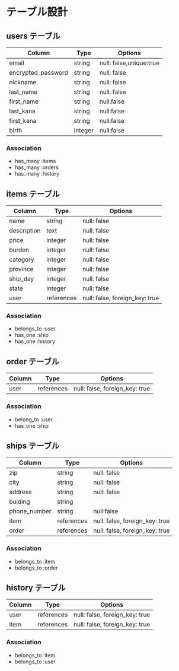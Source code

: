 # テーブル設計

## users テーブル

| Column             | Type    | Options                 |
| ------------------ | ------- | ----------------------- |
| email              | string  | null: false,unique:true |
| encrypted_password | string  | null: false             |
| nickname           | string  | null: false             |
| last_name          | string  | null: false             |
| first_name         | string  | null:false              |
| last_kana          | string  | null:false              |
| first_kana         | string  | null:false              |
| birth              | integer | null:false              |

### Association

- has_many :items
- has_many :orders
- has_many :history

## items テーブル

| Column      | Type       | Options                        |
| ----------- | ---------- | ------------------------------ |
| name        | string     | null: false                    |
| description | text       | null: false                    |
| price       | integer    | null: false                    |
| burden      | integer    | null: false                    |
| category    | integer    | null: false                    |
| province    | integer    | null: false                    |
| ship_day    | integer    | null: false                    |
| state       | integer    | null: false                    |
| user        | references | null: false, foreign_key: true |

### Association

- belongs_to :user
- has_one :ship
- has_one :history

## order テーブル

| Column      | Type       | Options                        |
| ----------- | ---------- | ------------------------------ |
| user        | references | null: false, foreign_key: true |

### Association

- belong_to :user
- has_one :ship

## ships テーブル

| Column        | Type       | Options                        |
| ------------- | ---------- | ------------------------------ |
| zip           | string     | null: false                    |
| city          | string     | null: false                    |
| address       | string     | null: false                    |
| buiding       | string     |                                |
| phone_number  | string     | null:false                     |
| item          | references | null: false, foreign_key: true |
| order         | references | null: false, foreign_key: true |

### Association

- belongs_to :item
- belongs_to :order

## history テーブル

| Column        | Type       | Options                        |
| ------------- | ---------- | ------------------------------ |
| user          | references | null: false, foreign_key: true |
| item          | references | null: false, foreign_key: true |

### Association

- belongs_to :item
- belongs_to :user
